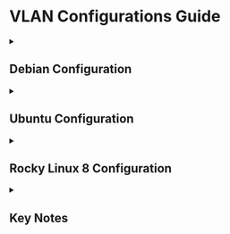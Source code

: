 # VLAN Configurations Guide

<details>
<summary><h2>Debian Configuration</h2></summary>

You can use the following method to configure VLAN dynamically on Debian.

### Option 1: Run the Script (Recommended)

```bash
bash <(curl -sSL https://raw.githubusercontent.com/ariadata/proxmox-templates-helpers/main/vlan-configs/debian.sh)
```

This script will dynamically detect the interface with an IP in the `10.0.x.x` range and apply the configuration for you.

### Option 2: Manual Steps

<details>
<summary>1. Detect Interface</summary>

```bash
ip -o -4 addr show | awk '/10\.0\./ {print $2}'
```

Example Output:
```
eth1
```

Replace `eth1` with the interface name detected in the following steps.
</details>

<details>
<summary>2. Configure Cloud-Init</summary>

Open the Cloud-Init configuration file:
```bash
nano /etc/cloud/cloud.cfg.d/99_custom-config.cfg
```

Add the following content (replace `eth1` with your detected interface):
```yaml
#cloud-config
runcmd:
  - ip link set mtu 1400 dev eth1
  - ip route add 10.0.0.0/16 via 10.0.16.1 dev eth1
```
</details>

<details>
<summary>3. Apply Changes</summary>

```bash
cloud-init clean
cloud-init init
cloud-init modules --mode=config
cloud-init modules --mode=final
```
</details>

<details>
<summary>4. Restart Networking</summary>

```bash
systemctl restart networking
```
</details>

<details>
<summary>5. Verify Configuration</summary>

```bash
ip link show
ip route
ping -M want -s 65507 10.0.0.2
```
</details>

</details>

<details>
<summary><h2>Ubuntu Configuration</h2></summary>

You can use the following method to configure VLAN dynamically on Ubuntu.

### Option 1: Run the Script (Recommended)

```bash
bash <(curl -sSL https://raw.githubusercontent.com/ariadata/proxmox-templates-helpers/main/vlan-configs/ubuntu.sh)
```

This script will dynamically detect the interface with an IP in the `10.0.x.x` range and apply the configuration for you.

### Option 2: Manual Steps

<details>
<summary>1. Detect Interface</summary>

```bash
ip -o -4 addr show | awk '/10\.0\./ {print $2}'
```

Example Output:
```
eth1
```

Replace `eth1` with the interface name detected in the following steps.
</details>

<details>
<summary>2. Backup and Configure Netplan</summary>

Backup existing configuration:
```bash
sudo cp /etc/netplan/50-cloud-init.yaml /etc/netplan/50-cloud-init.yaml.bak
```

Open the Netplan configuration file:
```bash
sudo nano /etc/netplan/50-cloud-init.yaml
```

Add or modify the configuration:
```yaml
network:
  version: 2
  ethernets:
    eth1:
      dhcp4: false
      addresses:
        - 10.0.20.254/24
      routes:
        - to: 10.0.0.0/16
          via: 10.0.16.1
      mtu: 1400
```

> Note: Replace `eth1` with your detected interface name and `10.0.20.254/24` with the appropriate IP address and subnet.
</details>

<details>
<summary>3. Apply Configuration</summary>

```bash
sudo netplan apply
```
</details>

<details>
<summary>4. Verify Configuration</summary>

```bash
ip link show
ip route
ping -M want -s 65507 10.0.0.2
```
</details>

</details>

<details>
<summary><h2>Rocky Linux 8 Configuration</h2></summary>

You can use the following method to configure VLAN dynamically on Rocky Linux 8.

### Option 1: Run the Script (Recommended)

```bash
bash <(curl -sSL https://raw.githubusercontent.com/ariadata/proxmox-templates-helpers/main/vlan-configs/rocky-8.sh)
```

This script will dynamically detect the interface with an IP in the `10.0.x.x` range and apply the configuration for you.

### Option 2: Manual Steps

<details>
<summary>1. Detect Interface</summary>

```bash
ip -o -4 addr show | awk '/10\.0\./ {print $2}'
```

Example Output:
```
eth1
```

Replace `eth1` with the interface name detected in the following steps.
</details>

<details>
<summary>2. Configure Network Interface</summary>

Create/edit the network interface configuration:
```bash
sudo nano /etc/sysconfig/network-scripts/ifcfg-eth1
```

Add or modify the configuration (replace `eth1` with your interface):
```ini
TYPE=Ethernet
PROXY_METHOD=none
BROWSER_ONLY=no
BOOTPROTO=none
DEFROUTE=yes
IPV4_FAILURE_FATAL=no
NAME=eth1
DEVICE=eth1
ONBOOT=yes
IPADDR=10.0.20.254
PREFIX=24
MTU=1400
```
</details>

<details>
<summary>3. Configure Static Route</summary>

Create/edit the route configuration:
```bash
sudo nano /etc/sysconfig/network-scripts/route-eth1
```

Add the following content:
```
10.0.0.0/16 via 10.0.16.1 dev eth1
```
</details>

<details>
<summary>4. Restart Network Service</summary>

```bash
sudo systemctl restart NetworkManager
```
</details>

<details>
<summary>5. Verify Configuration</summary>

```bash
ip link show
ip route
ping -M want -s 65507 10.0.0.2
```
</details>

</details>

<details>
<summary><h2>Key Notes</h2></summary>

### Dynamic Detection
Both Debian and Ubuntu methods include a step to dynamically detect the interface with an IP in the `10.0.x.x` range using:
```bash
ip -o -4 addr show | awk '/10\.0\./ {print $2}'
```

### Persistent Configurations
- **Debian**: Changes are persisted in `/etc/cloud/cloud.cfg.d/99_custom-config.cfg`
- **Ubuntu**: Changes are persisted via Netplan in `/etc/netplan/50-cloud-init.yaml`
- **Rocky Linux 8**: Changes are persisted in `/etc/sysconfig/network-scripts/`

### Important Reminders
- Always create a backup of configuration files before modification
- Verify configurations after applying changes
- Use the recommended script option for automatic configuration when possible

</details>
